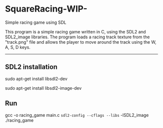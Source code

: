 # SquareRacing-WIP-
Simple racing game using SDL

This program is a simple racing game written in C, using the SDL2 and SDL2_image libraries. The program loads a racing track texture from the "track.png" file and allows the player to move around the track using the W, A, S, D keys.


__________________________
## SDL2 installation

sudo apt-get install libsdl2-dev

sudo apt-get install libsdl2-image-dev


## Run

gcc -o racing_game main.c `sdl2-config --cflags --libs` -lSDL2_image
./racing_game
